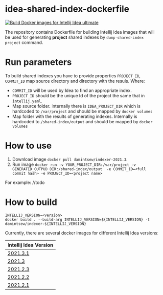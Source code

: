 # idea-shared-index-dockerfile

[![Build Docker images for Intellij Idea ultimate](https://github.com/damintsew/idea-shared-index-dockerfile/actions/workflows/master_docker_build_and_push.yml/badge.svg?branch=master)](https://github.com/damintsew/idea-shared-index-dockerfile/actions/workflows/master_docker_build_and_push.yml)

The repository contains Dockerfile for building Intellij Idea images that will be used for generating **project** shared indexes 
by `dump-shared-index project` command.


# Run parameters
To build shared indexes you have to provide properties `PROJECT_ID`, `COMMIT_ID` map source directory and directory with the resuls.
Where: 
- `COMMIT_ID` will be used by Idea to find an appropriate index.
- `PROJECT_ID` should be the unique Id of the project the same that in `intellij.yaml`.
- Map source folder. Internally there is `IDEA_PROJECT_DIR` which is hardcoded to `/var/project` and should be mapped by `docker volumes`
- Map folder with the results of generating indexes. Internally is hardcoded to `/shared-index/output` and should be mapped by `docker volumes`


# How to use

1. Download image `docker pull damintsew/indexer-2021.3`.
2. Run image `docker run -v YOUR_PROJECT_DIR:/var/project -v GENERATED_OUTPUD_DIR:/shared-index/output 
-e COMMIT_ID=<full commit hash> -e PROJECT_ID=<project name>` 

For example: //todo 

# How to build
```
INTELLIJ_VERSION=<version>
docker build . --build-arg INTELLIJ_VERSION=${INTELLIJ_VERSION} -t damintsew/indexer-${INTELLIJ_VERSION}
```
Currently, there are several docker images for different Intellij Idea versions:

| Intellij Idea Version                                                            |
|:---------------------------------------------------------------------------------|
| [2021.3.1](https://hub.docker.com/repository/docker/damintsew/indexer-2021.3.1]) |
| [2021.3](https://hub.docker.com/repository/docker/damintsew/indexer-2021.3])     |
| [2021.2.3](https://hub.docker.com/repository/docker/damintsew/indexer-2021.2.3]) |
| [2021.2.2](https://hub.docker.com/repository/docker/damintsew/indexer-2021.2.2]) |
| [2021.2.1](https://hub.docker.com/repository/docker/damintsew/indexer-2021.2.1]) |
